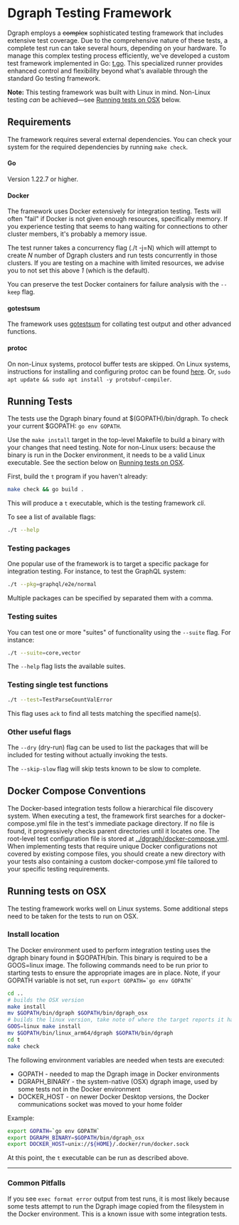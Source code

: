 # Dgraph Testing Framework

Dgraph employs a ~~complex~~ sophisticated testing framework that includes extensive test coverage. 
Due to the comprehensive nature of these tests, a complete test run can take several hours, depending
on your hardware. To manage this complex testing process efficiently, we've developed a custom test 
framework implemented in Go: [t.go](t.go). This specialized runner provides enhanced 
control and flexibility beyond what's available through the standard Go testing framework.

**Note:** This testing framework was built with Linux in mind. Non-Linux testing *can* be achieved—see
[Running tests on OSX](#running-tests-on-osx) below.

## Requirements
The framework requires several external dependencies. You can check your system for the required dependencies
by running `make check`.

#### Go

Version 1.22.7 or higher.

#### Docker

The framework uses Docker extensively for integration testing. Tests will often "fail" if Docker is not given
enough resources, specifically memory. If you experience testing that seems to hang waiting for connections to 
other cluster members, it's probably a memory issue.

The test runner takes a concurrency flag (./t -j=N) which will attempt to create *N* number of Dgraph
clusters and run tests concurrently in those clusters. If you are testing on a machine with limited resources, 
we advise you to not set this above *1* (which is the default).

You can preserve the test Docker containers for failure analysis with the `--keep` flag.

#### gotestsum

The framework uses [gotestsum](https://github.com/gotestyourself/gotestsum#install) for collating test output
and other advanced functions.

#### protoc

On non-Linux systems, protocol buffer tests are skipped. On Linux systems, instructions for installing
and configuring protoc can be found [here](https://github.com/protocolbuffers/protobuf). Or, 
`sudo apt update && sudo apt install -y protobuf-compiler`.

## Running Tests

The tests use the Dgraph binary found at $(GOPATH)/bin/dgraph. To check your current $GOPATH: `go env GOPATH`. 

Use the `make install` target in the top-level Makefile to build a binary with your changes that need testing. 
Note for non-Linux users: because the binary is run in the Docker environment, it needs to be a valid Linux
executable. See the section below on [Running tests on OSX](#running-tests-on-osx).

First, build the `t` program if you haven't already:
```sh
make check && go build .
```

This will produce a `t` executable, which is the testing framework *cli*.

To see a list of available flags:

```sh
./t --help
```

### Testing packages

One popular use of the framework is to target a specific package for integration testing. For instance, 
to test the GraphQL system:

```sh
./t --pkg=graphql/e2e/normal
```

Multiple packages can be specified by separated them with a comma.

### Testing suites

You can test one or more "suites" of functionality using the `--suite` flag. For instance:

```sh
./t --suite=core,vector
```

The `--help` flag lists the available suites.

### Testing single test functions

```sh
./t --test=TestParseCountValError
```

This flag uses `ack` to find all tests matching the specified name(s).

### Other useful flags

The `--dry` (dry-run) flag can be used to list the packages that will be included for testing without
actually invoking the tests.

The `--skip-slow` flag will skip tests known to be slow to complete.

## Docker Compose Conventions

The Docker-based integration tests follow a hierarchical file discovery system. When executing a test, 
the framework first searches for a docker-compose.yml file in the test's immediate package directory. 
If no file is found, it progressively checks parent directories until it locates one. The root-level 
test configuration file is stored at [../dgraph/docker-compose.yml](../dgraph/docker-compose.yml). When 
implementing tests that require unique Docker configurations not covered by existing compose files, 
you should create a new directory with your tests also containing a custom docker-compose.yml file 
tailored to your specific testing requirements.

## Running tests on OSX

The testing framework works well on Linux systems. Some additional steps need to be taken for the 
tests to run on OSX.

### Install location

The Docker environment used to perform integration testing uses the dgraph binary found in $GOPATH/bin. 
This binary is required to be a GOOS=linux image. The following commands need to be run prior 
to starting tests to ensure the appropriate images are in place. Note, if your GOPATH variable is not 
set, run ``export GOPATH=`go env GOPATH` ``

```sh
cd ..
# builds the OSX version
make install
mv $GOPATH/bin/dgraph $GOPATH/bin/dgraph_osx
# builds the linux version, take note of where the target reports it has written the dgraph executable
GOOS=linux make install 
mv $GOPATH/bin/linux_arm64/dgraph $GOPATH/bin/dgraph
cd t
make check
```

The following environment variables are needed when tests are executed:

* GOPATH - needed to map the Dgraph image in Docker environments
* DGRAPH_BINARY - the system-native (OSX) dgraph image, used by some tests not in the Docker environment
* DOCKER_HOST - on newer Docker Desktop versions, the Docker communications socket was moved to your home folder

Example:

```sh
export GOPATH=`go env GOPATH`
export DGRAPH_BINARY=$GOPATH/bin/dgraph_osx
export DOCKER_HOST=unix://${HOME}/.docker/run/docker.sock
```

At this point, the `t` executable can be run as described above.

---
### Common Pitfalls

If you see `exec format error` output from test runs, it is most likely because some tests attempt to run the Dgraph
image copied from the filesystem in the Docker environment. This is a known issue with some integration tests.
